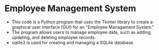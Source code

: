 # Employee Management System
* This code is a Python program that uses the Tkinter library to create a graphical user interface (GUI) for an "Employee Management System."
* The program allows users to manage employee data, such as adding, updating, and deleting employee records.
* sqlite3 is used for creating and managing a SQLite database.
